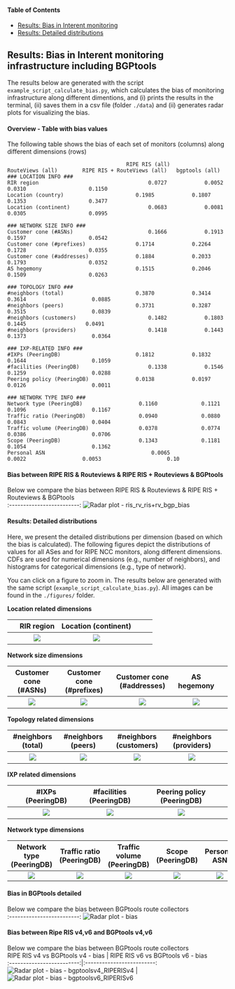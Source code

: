 #### Table of Contents  
- [Results: Bias in Interent monitoring](#results-bias-in-interent-monitoring-infrastructure)  
- [Results: Detailed distributions](#results-detailed-distributions)


## Results: Bias in Interent monitoring infrastructure including BGPtools
The results below are generated with the script `example_script_calculate_bias.py`, which calculates the bias of monitoring infrastructure along different dimentions, and (i) prints the results in the terminal, (ii) saves them in a csv file (folder `./data`) and (ii) generates radar plots for visualizing the bias.

#### Overview - Table with bias values 
The following table shows the bias of each set of monitors (columns) along different dimensions (rows)
```
                                      RIPE RIS (all)          RouteViews (all)        RIPE RIS + RouteViews (all)	bgptools (all)
### LOCATION INFO ###
RIR region                                   0.0727	           0.0052	               0.0310	                 0.1150
Location (country)	                     0.1985	           0.1807	               0.1353	                 0.3477
Location (continent)	                     0.0683	           0.0081	               0.0305	                 0.0995

### NETWORK SIZE INFO ### 
Customer cone (#ASNs)	                     0.1666	           0.1913	               0.1597	                 0.0542
Customer cone (#prefixes)	             0.1714	           0.2264	               0.1728	                 0.0355
Customer cone (#addresses)	             0.1884	           0.2033	               0.1793	                 0.0352
AS hegemony	                             0.1515	           0.2046	               0.1509	                 0.0263

### TOPOLOGY INFO ###
#neighbors (total)	                     0.3870	           0.3414	              0.3614	                 0.0885
#neighbors (peers)	                     0.3731	           0.3287	              0.3515	                 0.0839
#neighbors (customers)	                     0.1482	           0.1803	              0.1445                   0.0491
#neighbors (providers)	                     0.1418	           0.1443	              0.1373	                 0.0364
 
### IXP-RELATED INFO ###
#IXPs (PeeringDB)	                     0.1812	           0.1832	              0.1644	                 0.1059             
#facilities (PeeringDB)	                     0.1338	           0.1546	              0.1259	                 0.0288
Peering policy (PeeringDB)	             0.0138	           0.0197	              0.0126	                 0.0011

### NETWORK TYPE INFO ###
Network type (PeeringDB)	              0.1160	          0.1121	              0.1096	                 0.1167
Traffic ratio (PeeringDB)	              0.0940	          0.0880	              0.0843	                 0.0404
Traffic volume (PeeringDB)	              0.0378	          0.0774	              0.0386	                 0.0706  
Scope (PeeringDB)	                      0.1343	          0.1181	              0.1054	                 0.1362
Personal ASN	                              0.0065	          0.0022	              0.0053	                 0.10

```



#### Bias between RIPE RIS & Routeviews & RIPE RIS + Routeviews & BGPtools

Below we compare the bias between RIPE RIS & Routeviews & RIPE RIS + Routeviews & BGPtools       
:-------------------------:
![Radar plot - ris_rv_ris+rv_bgp_bias](./figures/fig_radar_RIPERIS_RV_RIPERIS+RV_bgptools.png?raw=true) 


#### Results: Detailed distributions

Here, we present the detailed distributions per dimension (based on which the bias is calculated). The following figures depict the distributions of values for all ASes and for RIPE NCC monitors, along different dimensions. CDFs are used for numerical dimensions (e.g., number of neighbors), and histograms for categorical dimensions (e.g., type of network).

You can click on a figure to zoom in. The results below are generated with the same script (``example_script_calculate_bias.py``). All images can be found in the `./figures/` folder.  

**Location related dimensions**

&nbsp;|RIR region|Location (continent)|&nbsp;| &nbsp;
:---:|:---:|:---:|:---:|:---:
&nbsp; |![](./figures/Fig_Histogram_AS_rank_source.png?raw=true)| ![](./figures/Fig_Histogram_AS_rank_continent.png?raw=true)|&nbsp;|&nbsp;


**Network size dimensions**

Customer cone (#ASNs) | Customer cone (#prefixes) | Customer cone (#addresses) | AS hegemony | &nbsp;
:---:|:---:|:---:|:---:|:---:
![](./figures/Fig_CDF_AS_rank_numberAsns.png?raw=true)|![](./figures/Fig_CDF_AS_rank_numberPrefixes.png?raw=true)|![](./figures/Fig_CDF_AS_rank_numberAddresses.png?raw=true)|![](./figures/Fig_CDF_AS_hegemony.png?raw=true)|&nbsp;


**Topology related dimensions**

#neighbors (total)|#neighbors (peers)|#neighbors (customers)|#neighbors (providers)|&nbsp;
:---:|:---:|:---:|:---:|:---:
![](./figures/Fig_CDF_AS_rank_total.png?raw=true)|![](./figures/Fig_CDF_AS_rank_peer.png?raw=true)|![](./figures/Fig_CDF_AS_rank_customer.png?raw=true)|![](./figures/Fig_CDF_AS_rank_provider.png?raw=true)|&nbsp;



**IXP related dimensions**

&nbsp;|#IXPs (PeeringDB)|#facilities (PeeringDB)|Peering policy (PeeringDB)|&nbsp;
:---:|:---:|:---:|:---:|:---:
&nbsp;|![](./figures/Fig_CDF_peeringDB_ix_count.png?raw=true)|![](./figures/Fig_CDF_peeringDB_fac_count.png?raw=true)|![](./figures/Fig_Histogram_peeringDB_policy_general.png?raw=true)|&nbsp;


**Network type dimensions**

Network type (PeeringDB)|Traffic ratio (PeeringDB)|Traffic volume (PeeringDB)|Scope (PeeringDB)|Personal ASN
:---:|:---:|:---:|:---:|:---:
![](./figures/Fig_Histogram_peeringDB_info_type.png?raw=true)|![](./figures/Fig_Histogram_peeringDB_info_ratio.png?raw=true)|![](./figures/Fig_Histogram_peeringDB_info_traffic.png?raw=true)|![](./figures/Fig_Histogram_peeringDB_info_scope.png?raw=true)|![](./figures/Fig_Histogram_is_personal_AS.png?raw=true)


#### Bias in BGPtools detailed

Below we compare the bias between BGPtools route collectors        
:-------------------------:
![Radar plot - bias](./figures/fig_radar_bgptools.png?raw=true) 

#### Bias between Ripe RIS v4,v6 and BGPtools v4,v6

Below we compare the bias between BGPtools route collectors        
RIPE RIS v4 vs BGPtools v4 - bias            |  RIPE RIS v6 vs BGPtools v6 - bias  
:-------------------------:|:-------------------------:
![Radar plot - bias - bgptoolsv4_RIPERISv4](./figures/fig_radar_bgptoolsv4_RIPERISv4.png?raw=true)  |  ![Radar plot - bias - bgptoolsv6_RIPERISv6](./figures/fig_radar_bgptoolsv6_RIPERISv6.png?raw=true)

